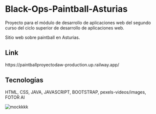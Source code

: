 # Black-Ops-Paintball-Asturias


Proyecto para el módulo de desarrollo de aplicaciones web del segundo curso del ciclo superior de desarrollo de aplicaciones web.

Sitio web sobre paintball en Asturias.

<h2>Link</h2>
https://paintballproyectodaw-production.up.railway.app/

<h2>Tecnologías</h2>
HTML, CSS, JAVA, JAVASCRIPT, BOOTSTRAP, pexels-videos/images, FOTOR AI
<br>

![mockkkk](https://github.com/user-attachments/assets/35c8037e-d2e0-4116-af79-9dc50ef090b2)



 


